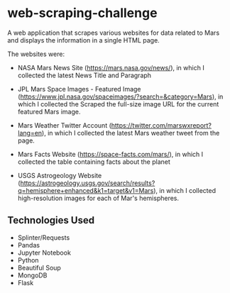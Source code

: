# web-scraping-challenge

A web application that scrapes various websites for data related to Mars and displays the information in a single HTML page.

The websites were:

- NASA Mars News Site (https://mars.nasa.gov/news/), in which I collected the latest News Title and Paragraph
 
- JPL Mars Space Images - Featured Image (https://www.jpl.nasa.gov/spaceimages/?search=&category=Mars),  in which I collected the Scraped the full-size image URL for the current featured Mars image.
 
- Mars Weather Twitter Account (https://twitter.com/marswxreport?lang=en), in which I collected the latest Mars weather tweet from the page.

- Mars Facts Website (https://space-facts.com/mars/), in which I collected the table containing facts about the planet

- USGS Astrogeology Website (https://astrogeology.usgs.gov/search/results?q=hemisphere+enhanced&k1=target&v1=Mars), in which I collected high-resolution images for each of Mar's hemispheres.


## Technologies Used

- Splinter/Requests
- Pandas
- Jupyter Notebook
- Python
- Beautiful Soup
- MongoDB
- Flask
